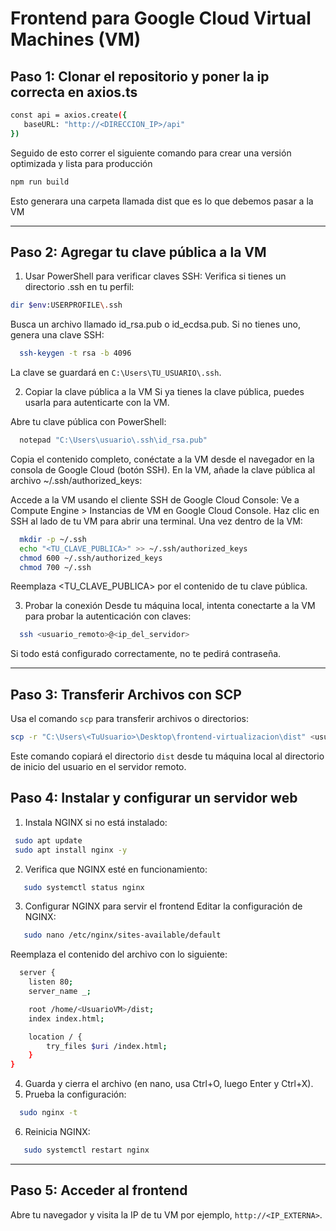 # Frontend para Google Cloud Virtual Machines (VM)


## Paso 1: Clonar el repositorio y poner la ip correcta en axios.ts

 ```bash
const api = axios.create({
    baseURL: "http://<DIRECCION_IP>/api"
})
```
Seguido de esto correr el siguiente comando para crear una versión optimizada y lista para producción
 ```bash
 npm run build 
   ```
Esto generara una carpeta llamada dist que es lo que debemos pasar a la VM 

---

## Paso 2: Agregar tu clave pública a la VM

1. Usar PowerShell para verificar claves SSH:
Verifica si tienes un directorio .ssh en tu perfil:
 ```bash
 dir $env:USERPROFILE\.ssh
   ```
Busca un archivo llamado id_rsa.pub o id_ecdsa.pub. Si no tienes uno, genera una clave SSH:
 ```bash
   ssh-keygen -t rsa -b 4096
   ```
La clave se guardará en `C:\Users\TU_USUARIO\.ssh`.


2. Copiar la clave pública a la VM
Si ya tienes la clave pública, puedes usarla para autenticarte con la VM.

Abre tu clave pública con PowerShell:
 ```bash
   notepad "C:\Users\usuario\.ssh\id_rsa.pub"
   ```
Copia el contenido completo, conéctate a la VM desde el navegador en la consola de Google Cloud (botón SSH). En la VM, añade la clave pública al archivo ~/.ssh/authorized_keys:

Accede a la VM usando el cliente SSH de Google Cloud Console: Ve a Compute Engine > Instancias de VM en Google Cloud Console. Haz clic en SSH al lado de tu VM para abrir una terminal. Una vez dentro de la VM:

 ```bash
   mkdir -p ~/.ssh
   echo "<TU_CLAVE_PUBLICA>" >> ~/.ssh/authorized_keys
   chmod 600 ~/.ssh/authorized_keys
   chmod 700 ~/.ssh
   ```


Reemplaza <TU_CLAVE_PUBLICA> por el contenido de tu clave pública.

3. Probar la conexión
Desde tu máquina local, intenta conectarte a la VM para probar la autenticación con claves:
 ```bash
   ssh <usuario_remoto>@<ip_del_servidor>
   ```

Si todo está configurado correctamente, no te pedirá contraseña.

---

## Paso 3: Transferir Archivos con SCP

Usa el comando `scp` para transferir archivos o directorios:
   ```bash
   scp -r "C:\Users\<TuUsuario>\Desktop\frontend-virtualizacion\dist" <usuario_remoto>@<ip_del_servidor>:~
   ```
Este comando copiará el directorio `dist` desde tu máquina local al directorio de inicio del usuario en el servidor remoto.


## Paso 4: Instalar y configurar un servidor web

1. Instala NGINX si no está instalado:
  ```bash
   sudo apt update
   sudo apt install nginx -y
   ```
2. Verifica que NGINX esté en funcionamiento:

```bash
   sudo systemctl status nginx
   ```
3. Configurar NGINX para servir el frontend
Editar la configuración de NGINX:
```bash
   sudo nano /etc/nginx/sites-available/default
   ```
Reemplaza el contenido del archivo con lo siguiente:

```bash
  server {
    listen 80;
    server_name _;

    root /home/<UsuarioVM>/dist;
    index index.html;

    location / {
        try_files $uri /index.html;
    }
}
   ```
4. Guarda y cierra el archivo (en nano, usa Ctrl+O, luego Enter y Ctrl+X).
5. Prueba la configuración:
 ```bash
   sudo nginx -t
   ```
6. Reinicia NGINX:
```bash
   sudo systemctl restart nginx
   ```

---


## Paso 5: Acceder al frontend


Abre tu navegador y visita la IP de tu VM por ejemplo, `http://<IP_EXTERNA>`.





